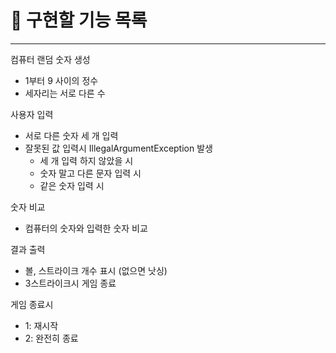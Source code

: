 # 🚀 구현할 기능 목록

--- 

컴퓨터 랜덤 숫자 생성
- 1부터 9 사이의 정수
- 세자리는 서로 다른 수

사용자 입력
- 서로 다른 숫자 세 개 입력
- 잘못된 값 입력시 IllegalArgumentException 발생
  - 세 개 입력 하지 않았을 시
  - 숫자 말고 다른 문자 입력 시
  - 같은 숫자 입력 시

숫자 비교
- 컴퓨터의 숫자와 입력한 숫자 비교

결과 출력
- 볼, 스트라이크 개수 표시 (없으면 낫싱)
- 3스트라이크시 게임 종료

게임 종료시
- 1: 재시작
- 2: 완전히 종료
